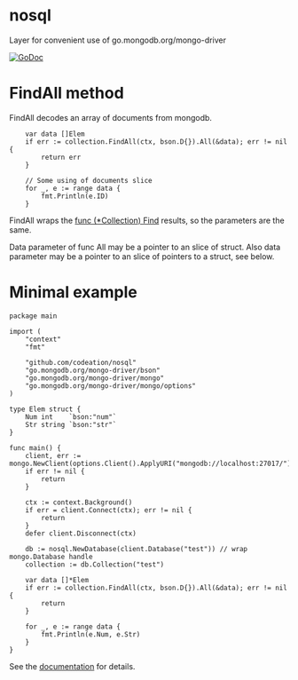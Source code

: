 # nosql
Layer for convenient use of go.mongodb.org/mongo-driver

[![GoDoc](https://godoc.org/github.com/codeation/nosql?status.svg)](https://godoc.org/github.com/codeation/nosql)

# FindAll method

FindAll decodes an array of documents from mongodb.

```
	var data []Elem
	if err := collection.FindAll(ctx, bson.D{}).All(&data); err != nil {
		return err
	}

	// Some using of documents slice
	for _, e := range data {
		fmt.Println(e.ID)
	}

```

FindAll wraps the [func (*Collection) Find](https://godoc.org/go.mongodb.org/mongo-driver/mongo#Collection.Find) results,
so the parameters are the same.

Data parameter of func All may be a pointer to an slice of struct.
Also data parameter may be a pointer to an slice of pointers to a struct, see below.

# Minimal example

```
package main

import (
	"context"
	"fmt"

	"github.com/codeation/nosql"
	"go.mongodb.org/mongo-driver/bson"
	"go.mongodb.org/mongo-driver/mongo"
	"go.mongodb.org/mongo-driver/mongo/options"
)

type Elem struct {
	Num int    `bson:"num"`
	Str string `bson:"str"`
}

func main() {
	client, err := mongo.NewClient(options.Client().ApplyURI("mongodb://localhost:27017/"))
	if err != nil {
		return
	}

	ctx := context.Background()
	if err = client.Connect(ctx); err != nil {
		return
	}
	defer client.Disconnect(ctx)

	db := nosql.NewDatabase(client.Database("test")) // wrap mongo.Database handle
	collection := db.Collection("test")

	var data []*Elem
	if err := collection.FindAll(ctx, bson.D{}).All(&data); err != nil {
		return
	}

	for _, e := range data {
		fmt.Println(e.Num, e.Str)
	}
}
```

See the [documentation](https://godoc.org/github.com/codeation/nosql) for details.
